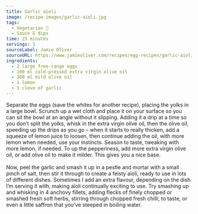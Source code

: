```yaml
---
title: Garlic aïoli
image: /recipe-images/garlic-aioli.jpg
tags:
  - Vegetarian 🌿
  - Sauce & dips
time: 25 minutes
servings: 1
sourceLabel: Jamie Oliver
sourceURL: https://www.jamieoliver.com/recipes/egg-recipes/garlic-aioli/
ingredients:
  - 2 large free-range eggs
  - 100 ml cold-pressed extra virgin olive oil
  - 300 ml mild olive oil
  - 1 lemon
  - 1 clove of garlic
---
```

Separate the eggs (save the whites for another recipe), placing the yolks in a large bowl. Scrunch up a wet cloth and place it on your surface so you can sit the bowl at an angle without it slipping. Adding it a drip at a time so you don’t split the yolks, whisk in the extra virgin olive oil, then the olive oil, speeding up the drips as you go – when it starts to really thicken, add a squeeze of lemon juice to loosen, then continue adding the oil, with more lemon when needed, use your instincts. Season to taste, tweaking with more lemon, if needed. To up the pepperiness, add more extra virgin olive oil, or add olive oil to make it milder. This gives you a nice base.\
\
Now, peel the garlic and smash it up in a pestle and mortar with a small pinch of salt, then stir it through to create a feisty aïoli, ready to use in lots of different dishes. Sometimes I add an extra flavour, depending on the dish I’m serving it with, making aïoli continually exciting to use. Try smashing up and whisking in 4 anchovy fillets, adding flecks of finely chopped or smashed fresh soft herbs, stirring through chopped fresh chilli, to taste, or even a little saffron that you’ve steeped in boiling water.